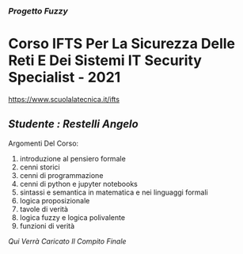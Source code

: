 ### *Progetto Fuzzy*

# Corso IFTS Per La Sicurezza Delle Reti E Dei Sistemi IT Security Specialist - 2021
https://www.scuolalatecnica.it/ifts

## *Studente : Restelli Angelo*

Argomenti Del Corso:
1. introduzione al pensiero formale
2. cenni storici
3. cenni di programmazione
4. cenni di python e jupyter notebooks
5. sintassi e semantica in matematica e nei linguaggi formali
6. logica proposizionale
7. tavole di verità
8. logica fuzzy e logica polivalente
9. funzioni di verità

*Qui Verrà Caricato Il Compito Finale*
